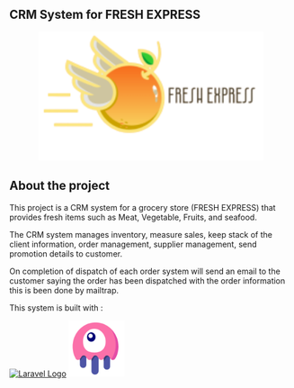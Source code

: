 
<!-- <p align="center">
<a href="https://github.com/laravel/framework/actions"><img src="https://github.com/laravel/framework/workflows/tests/badge.svg" alt="Build Status"></a>
<a href="https://packagist.org/packages/laravel/framework"><img src="https://img.shields.io/packagist/dt/laravel/framework" alt="Total Downloads"></a>
<a href="https://packagist.org/packages/laravel/framework"><img src="https://img.shields.io/packagist/v/laravel/framework" alt="Latest Stable Version"></a>
<a href="https://packagist.org/packages/laravel/framework"><img src="https://img.shields.io/packagist/l/laravel/framework" alt="License"></a>
</p> -->

## CRM System for FRESH EXPRESS

<p align="center"><img src="public/images/main.png" width="400" alt="Fresh express LOGO"></p>

## About the project

This  project is a  CRM system for a grocery store (FRESH EXPRESS) that provides fresh items such as Meat, Vegetable, Fruits, and seafood. 

The CRM system manages inventory, measure sales, keep stack of the client information, order management, supplier management, send promotion details to customer.

On completion of dispatch of each order system will send an email to the customer saying the order has been dispatched with the order information this is been done by
mailtrap. 

This system is built with :
<div>
<p><a href="https://laravel.com" target="_blank"><img src="https://raw.githubusercontent.com/laravel/art/master/logo-lockup/5%20SVG/2%20CMYK/1%20Full%20Color/laravel-logolockup-cmyk-red.svg" width="400" alt="Laravel Logo"></a>
<a href="https://laravel-livewire.com/" target="_blank"><img src="public/images/image.png" width="100" alt="Livewire Logo"></a>
</p> 
</div>
